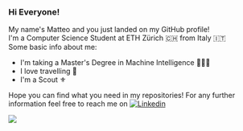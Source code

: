 ### Hi Everyone!
My name's Matteo and you just landed on my GitHub profile! <br />
I'm a Computer Science Student at ETH Zürich 🇨🇭 from Italy 🇮🇹 <br />
Some basic info about me:
- I'm taking a Master's Degree in Machine Intelligence 🧑🏻‍🎓
- I love travelling 🛫
- I'm a Scout ⚜️

Hope you can find what you need in my repositories! For any further information feel free to reach me on [![Linkedin](https://img.shields.io/badge/LinkedIn-0077B5?style=for-the-badge&logo=linkedin&logoColor=white)](https://www.linkedin.com/in/matteoboglioni/)

![](https://komarev.com/ghpvc/?username=ilboglions&color=orange)

